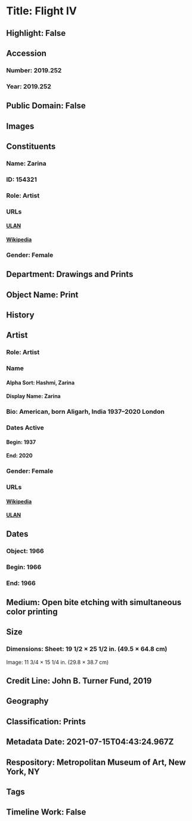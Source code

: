 # Title: Flight IV
## Highlight: False
## Accession
### Number: 2019.252
### Year: 2019.252
## Public Domain: False
## Images
## Constituents
### Name: Zarina
### ID: 154321
### Role: Artist
### URLs
#### [ULAN](http://vocab.getty.edu/page/ulan/500074010)
#### [Wikipedia](https://www.wikidata.org/wiki/Q16864498)
### Gender: Female
## Department: Drawings and Prints
## Object Name: Print
## History
## Artist
### Role: Artist
### Name
#### Alpha Sort: Hashmi, Zarina
#### Display Name: Zarina
### Bio: American, born Aligarh, India 1937–2020 London
### Dates Active
#### Begin: 1937
#### End: 2020
### Gender: Female
### URLs
#### [Wikipedia](https://www.wikidata.org/wiki/Q16864498)
#### [ULAN](http://vocab.getty.edu/page/ulan/500074010)
## Dates
### Object: 1966
### Begin: 1966
### End: 1966
## Medium: Open bite etching with simultaneous color printing
## Size
### Dimensions: Sheet: 19 1/2 × 25 1/2 in. (49.5 × 64.8 cm)
Image: 11 3/4 × 15 1/4 in. (29.8 × 38.7 cm)
## Credit Line: John B. Turner Fund, 2019
## Geography
## Classification: Prints
## Metadata Date: 2021-07-15T04:43:24.967Z
## Respository: Metropolitan Museum of Art, New York, NY
## Tags
## Timeline Work: False
